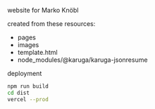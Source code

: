 website for Marko Knöbl

created from these resources:

- pages
- images
- template.html
- node_modules/@karuga/karuga-jsonresume

deployment

```bash
npm run build
cd dist
vercel --prod
```
